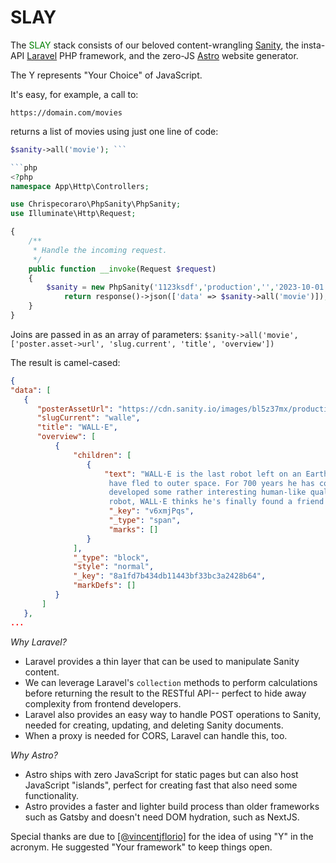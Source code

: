 # SLAY
 
The <span style="color:green">SLAY</span> stack consists of our beloved content-wrangling [Sanity](https://sanity.io), the insta-API [Laravel](https://laravel.com) PHP framework, and the zero-JS [Astro](https://astro.build/) website generator.

The Y represents "Your Choice" of JavaScript.

It's easy, for example, a call to:

```https://domain.com/movies``` 

returns a list of movies using just one line of code:

```php
$sanity->all('movie'); ```

```php
<?php
namespace App\Http\Controllers;

use Chrispecoraro\PhpSanity\PhpSanity;
use Illuminate\Http\Request;

{
    /**
     * Handle the incoming request.
     */
    public function __invoke(Request $request)
    {
        $sanity = new PhpSanity('1123ksdf','production','','2023-10-01');
            return response()->json(['data' => $sanity->all('movie')]);
    }
}
```

Joins are passed in as an array of parameters: 
```$sanity->all('movie', ['poster.asset->url', 'slug.current', 'title', 'overview'])``` 

The result is camel-cased:

```json
{
"data": [
   {
      "posterAssetUrl": "https://cdn.sanity.io/images/bl5z37mx/production/69ad5d60ff19c456954513e8c67e9563c780d5e1-780x1170.jpg",
      "slugCurrent": "walle",
      "title": "WALL·E",
      "overview": [
          {
              "children": [
                 {
                     "text": "WALL·E is the last robot left on an Earth that has been overrun with garbage and all humans  
                      have fled to outer space. For 700 years he has continued to try and clean up the mess, but has 
                      developed some rather interesting human-like qualities. When a ship arrives with a sleek new type of 
                      robot, WALL·E thinks he's finally found a friend and stows away on the ship when it leaves.",
                      "_key": "v6xmjPqs",
                      "_type": "span",
                      "marks": []
                 }
              ],
              "_type": "block",
              "style": "normal",
              "_key": "8a1fd7b434db11443bf33bc3a2428b64",
              "markDefs": []
          }
       ]
   },
...
```



_Why Laravel?_ 
* Laravel provides a thin layer that can be used to manipulate Sanity content.
* We can leverage Laravel's `collection` methods to perform calculations before returning the result to the RESTful API-- perfect to hide away complexity from frontend developers.
* Laravel also provides an easy way to handle POST operations to Sanity, needed for creating, updating, and deleting Sanity documents.
* When a proxy is needed for CORS, Laravel can handle this, too.

_Why Astro?_ 
* Astro ships with zero JavaScript for static pages but can also host JavaScript "islands", perfect for creating fast that also need some functionality.
* Astro provides a faster and lighter build process than older frameworks such as Gatsby and doesn't need DOM hydration, such as NextJS.

Special thanks are due to [[@vincentjflorio]](https://github.com/vincentjflorio) for the idea of using "Y" in the acronym. He suggested "Your framework" to keep things open.
